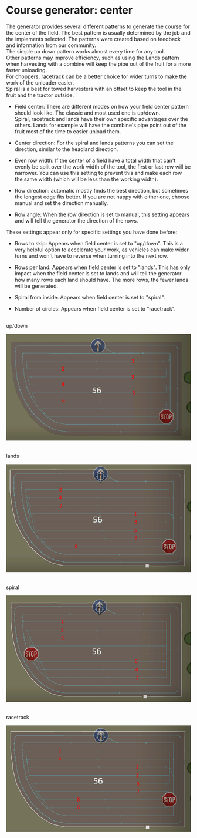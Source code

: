 # Course generator: center

  
The generator provides several different patterns to generate the course for the center of the field. The best pattern is usually determined by the job and the implements selected. The patterns were created based on feedback and information from our community.  
The simple up down pattern works almost every time for any tool.   
Other patterns may improve efficiency, such as using the Lands pattern when harvesting with a combine will keep the pipe out of the fruit for a more faster unloading.  
For choppers, racetrack can be a better choice for wider turns to make the work of the unloader easier.  
Spiral is a best for towed harvesters with an offset to keep the tool in the fruit and the tractor outside.  


  

- Field center: There are different modes on how your field center pattern should look like. The classic and most used one is up/down.  
Spiral, racetrack and lands have their own specific advantages over the others. Lands for example will have the combine's pipe point out of the fruit most of the time to easier unload them.  

- Center direction: For the spiral and lands patterns you can set the direction, similar to the headland direction.  

- Even row width: If the center of a field have a total width that can't evenly be split over the work width of the tool, the first or last row will be narrower. You can use this setting to prevent this and make each row the same width (which will be less than the working width).  

- Row direction: automatic mostly finds the best direction, but sometimes the longest edge fits better. If you are not happy with either one, choose manual and set the direction manually.  

- Row angle: When the row direction is set to manual, this setting appears and will tell the generator the direction of the rows.  
  
These settings appear only for specific settings you have done before:  

- Rows to skip: Appears when field center is set to "up/down". This is a very helpful option to accelerate your work, as vehicles can make wider turns and won't have to reverse when turning into the next row.  

- Rows per land: Appears when field center is set to "lands". This has only impact when the field center is set to lands and will tell the generator how many rows each land should have. The more rows, the fewer lands will be generated.  

- Spiral from inside: Appears when field center is set to "spiral".  

- Number of circles: Appears when field center is set to "racetrack".  


## 
up/down

![Image](../assets/images/updown_0_0_1024_591.png)

## 
lands

![Image](../assets/images/lands_0_0_1024_599.png)

## 
spiral

![Image](../assets/images/spiral_0_0_1024_590.png)

## 
racetrack

![Image](../assets/images/racetrack_0_0_1024_589.png)

